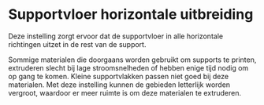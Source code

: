 Supportvloer horizontale uitbreiding
====
Deze instelling zorgt ervoor dat de supportvloer in alle horizontale richtingen uitzet in de rest van de support.

Sommige materialen die doorgaans worden gebruikt om supports te printen, extruderen slecht bij lage stroomsnelheden of hebben enige tijd nodig om op gang te komen. Kleine supportvlakken passen niet goed bij deze materialen. Met deze instelling kunnen de gebieden letterlijk worden vergroot, waardoor er meer ruimte is om deze materialen te extruderen.